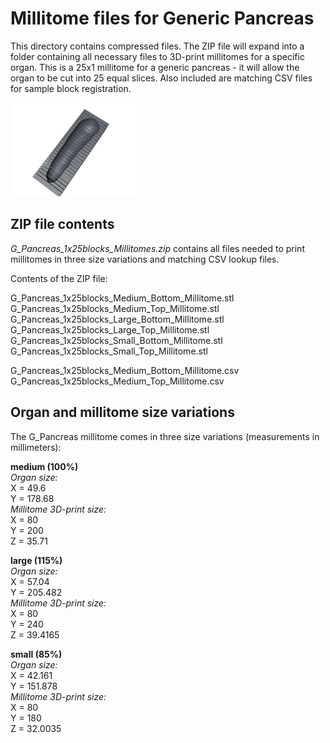 # Millitome files for Generic Pancreas 

This directory contains compressed files. The ZIP file will expand into a folder containing all necessary files to 3D-print millitomes for a specific organ. This is a 25x1 millitome for a generic pancreas - it will allow the organ to be cut into 25 equal slices. Also included are matching CSV files for sample block registration.

<img src="img/G_Pancreas_1x25blocks_Millitome.png" width="200">

## ZIP file contents

<p><em>G_Pancreas_1x25blocks_Millitomes.zip</em> contains all files needed to print millitomes in three size variations and matching CSV lookup files.</p>

<p>Contents of the ZIP file:</p>

G_Pancreas_1x25blocks_Medium_Bottom_Millitome.stl<br>
G_Pancreas_1x25blocks_Medium_Top_Millitome.stl<br>
G_Pancreas_1x25blocks_Large_Bottom_Millitome.stl<br>
G_Pancreas_1x25blocks_Large_Top_Millitome.stl<br>
G_Pancreas_1x25blocks_Small_Bottom_Millitome.stl<br>
G_Pancreas_1x25blocks_Small_Top_Millitome.stl<br>

G_Pancreas_1x25blocks_Medium_Bottom_Millitome.csv<br>
G_Pancreas_1x25blocks_Medium_Top_Millitome.csv<br>

## Organ and millitome size variations

<p>The G_Pancreas millitome comes in three size variations (measurements in millimeters):</p>

<strong>medium (100%)</strong><br>
<em>Organ size:</em><br>
X = 49.6<br>
Y = 178.68<br>
<em>Millitome 3D-print size:</em><br>
X = 80<br>
Y = 200<br>
Z = 35.71<br>

<strong>large (115%)</strong><br>
<em>Organ size:</em><br>
X = 57.04<br>
Y = 205.482<br>
<em>Millitome 3D-print size:</em><br>
X = 80<br>
Y = 240<br>
Z = 39.4165<br>

<strong>small (85%)</strong><br>
<em>Organ size:</em><br>
X = 42.161<br>
Y = 151.878<br>
<em>Millitome 3D-print size:</em><br>
X = 80<br>
Y = 180<br>
Z = 32.0035<br>
